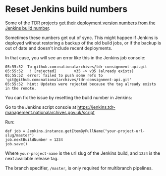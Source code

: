 # Reset Jenkins build numbers

Some of the TDR projects [get their deployment version numbers from the Jenkins
build number](../architecture-decision-records/0002-versioning-and-deployments.md).

Sometimes these numbers get out of sync. This might happen if Jenkins is
deployed without restoring a backup of the old build jobs, or if the backup is
out of date and doesn't include recent deployments.

In that case, you will see an error like this in the Jenkins job console:

```
05:55:52  To github.com:nationalarchives/tdr-consignment-api.git
05:55:52   ! [rejected]        v35 -> v35 (already exists)
05:55:52  error: failed to push some refs to 'git@github.com:nationalarchives/tdr-consignment-api.git'
05:55:52  hint: Updates were rejected because the tag already exists in the remote.
```

You can fix the issue by resetting the build number in Jenkins:

Go to the Jenkins script console at https://jenkins.tdr-management.nationalarchives.gov.uk/script

Run:

```
def job = Jenkins.instance.getItemByFullName("your-project-url-slug/master")
job.nextBuildNumber = 1234
job.save()
```

Where `your-project-name` is the url slug of the Jenkins build, and `1234` is the
next available release tag.

The branch specifier, `/master`, is only required for multibranch pipelines. 
